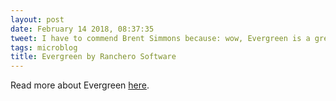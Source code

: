 ```yaml
---
layout: post
date: February 14 2018, 08:37:35
tweet: I have to commend Brent Simmons because: wow, Evergreen is a great app!
tags: microblog
title: Evergreen by Ranchero Software
---
```


Read more about Evergreen [here](https://ranchero.com/evergreen/).
